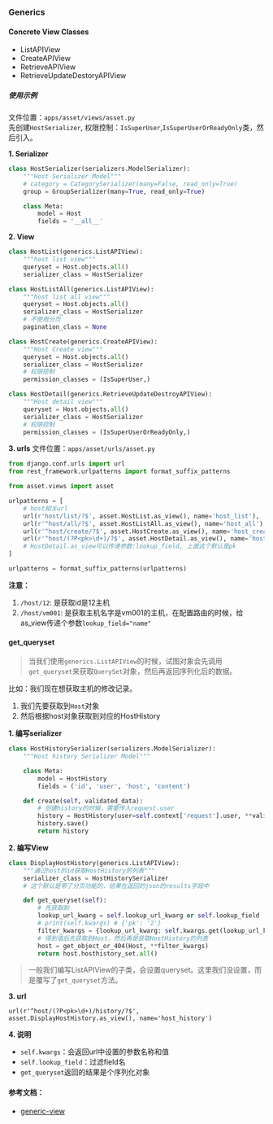 ### Generics

#### Concrete View Classes
- ListAPIView
- CreateAPIView
- RetrieveAPIView
- RetrieveUpdateDestoryAPIView

##### 使用示例
文件位置：`apps/asset/views/asset.py`  
先创建`HostSerializer`, 权限控制：`IsSuperUser`,`IsSuperUserOrReadyOnly`类，然后引入。

**1. Serializer**

```python
class HostSerializer(serializers.ModelSerializer):
    """Host Serializer Model"""
    # category = CategorySerializer(many=False, read_only=True)
    group = GroupSerializer(many=True, read_only=True)

    class Meta:
        model = Host
        fields = '__all__'
```

**2. View**

```python
class HostList(generics.ListAPIView):
    """host list view"""
    queryset = Host.objects.all()
    serializer_class = HostSerializer

class HostListAll(generics.ListAPIView):
    """host list all view"""
    queryset = Host.objects.all()
    serializer_class = HostSerializer
    # 不使用分页
    pagination_class = None

class HostCreate(generics.CreateAPIView):
    """Host Create view"""
    queryset = Host.objects.all()
    serializer_class = HostSerializer
    # 权限控制
    permission_classes = (IsSuperUser,)

class HostDetail(generics.RetrieveUpdateDestroyAPIView):
    """Host detail view"""
    queryset = Host.objects.all()
    serializer_class = HostSerializer
    # 权限控制
    permission_classes = (IsSuperUserOrReadyOnly,)
```

**3. urls**
文件位置：`apps/asset/urls/asset.py`

```python
from django.conf.urls import url
from rest_framework.urlpatterns import format_suffix_patterns

from asset.views import asset

urlpatterns = [
    # host相关url
    url(r'host/list/?$', asset.HostList.as_view(), name='host_list'),
    url(r'^host/all/?$', asset.HostListAll.as_view(), name='host_all'),
    url(r'^host/create/?$', asset.HostCreate.as_view(), name='host_create'),
    url(r'^host/(?P<pk>\d+)/?$', asset.HostDetail.as_view(), name='host_detail'),
    # HostDetail.as_view可以传递参数:lookup_field, 上面这个默认是pk
]

urlpatterns = format_suffix_patterns(urlpatterns)
```

**注意：**
1. `/host/12`: 是获取id是12主机
2. `/host/vm001`: 是获取主机名字是vm001的主机，在配置路由的时候，给as_view传递个参数`lookup_field="name"`



#### get_queryset
> 当我们使用`generics.ListAPIView`的时候，试图对象会先调用`get_queryset`来获取`QuerySet`对象，然后再返回序列化后的数据。

比如：我们现在想获取主机的修改记录。
1. 我们先要获取到`Host`对象
2. 然后根据host对象获取到对应的HostHistory

**1. 编写serializer**

```python
class HostHistorySerializer(serializers.ModelSerializer):
    """Host history Serializer Model"""

    class Meta:
        model = HostHistory
        fields = ('id', 'user', 'host', 'content')

    def create(self, validated_data):
        # 创建history的时候，需要传入request.user
        history = HostHistory(user=self.context['request'].user, **validated_data)
        history.save()
        return history
```

**2. 编写View**

```python
class DisplayHostHistory(generics.ListAPIView):
    """通过host的id获取HostHistory的列表"""
    serializer_class = HostHistorySerializer
    # 这个默认是带了分页功能的，结果在返回的json的results字段中

    def get_queryset(self):
        # 先获取到
        lookup_url_kwarg = self.lookup_url_kwarg or self.lookup_field
        # print(self.kwargs) # {'pk': '2'}
        filter_kwargs = {lookup_url_kwarg: self.kwargs.get(lookup_url_kwarg, None)}
        # 得到值后先获取到Host，然后再是获取HostHistory的列表
        host = get_object_or_404(Host, **filter_kwargs)
        return host.hosthistory_set.all()
```
> 一般我们编写ListAPIView的子类，会设置queryset。这里我们没设置，而是覆写了`get_queryset`方法。

**3. url**

```
url(r'^host/(?P<pk>\d+)/history/?$', asset.DisplayHostHistory.as_view(), name='host_history')
```

**4. 说明**
- `self.kwargs`：会返回url中设置的参数名称和值
- `self.lookup_field`：过滤field名
- `get_queryset`返回的结果是个序列化对象


#### 参考文档：
- [generic-view](http://www.django-rest-framework.org/api-guide/generic-views/)